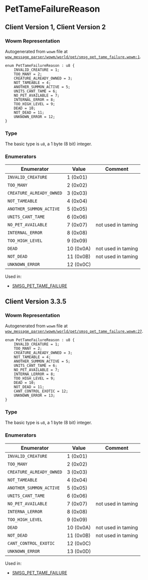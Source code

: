 # PetTameFailureReason

## Client Version 1, Client Version 2

### Wowm Representation

Autogenerated from `wowm` file at [`wow_message_parser/wowm/world/pet/smsg_pet_tame_failure.wowm:1`](https://github.com/gtker/wow_messages/tree/main/wow_message_parser/wowm/world/pet/smsg_pet_tame_failure.wowm#L1).

```rust,ignore
enum PetTameFailureReason : u8 {
    INVALID_CREATURE = 1;
    TOO_MANY = 2;
    CREATURE_ALREADY_OWNED = 3;
    NOT_TAMEABLE = 4;
    ANOTHER_SUMMON_ACTIVE = 5;
    UNITS_CANT_TAME = 6;
    NO_PET_AVAILABLE = 7;
    INTERNAL_ERROR = 8;
    TOO_HIGH_LEVEL = 9;
    DEAD = 10;
    NOT_DEAD = 11;
    UNKNOWN_ERROR = 12;
}
```
### Type
The basic type is `u8`, a 1 byte (8 bit) integer.
### Enumerators
| Enumerator | Value  | Comment |
| --------- | -------- | ------- |
| `INVALID_CREATURE` | 1 (0x01) |  |
| `TOO_MANY` | 2 (0x02) |  |
| `CREATURE_ALREADY_OWNED` | 3 (0x03) |  |
| `NOT_TAMEABLE` | 4 (0x04) |  |
| `ANOTHER_SUMMON_ACTIVE` | 5 (0x05) |  |
| `UNITS_CANT_TAME` | 6 (0x06) |  |
| `NO_PET_AVAILABLE` | 7 (0x07) | not used in taming |
| `INTERNAL_ERROR` | 8 (0x08) |  |
| `TOO_HIGH_LEVEL` | 9 (0x09) |  |
| `DEAD` | 10 (0x0A) | not used in taming |
| `NOT_DEAD` | 11 (0x0B) | not used in taming |
| `UNKNOWN_ERROR` | 12 (0x0C) |  |

Used in:
* [SMSG_PET_TAME_FAILURE](smsg_pet_tame_failure.md)

## Client Version 3.3.5

### Wowm Representation

Autogenerated from `wowm` file at [`wow_message_parser/wowm/world/pet/smsg_pet_tame_failure.wowm:27`](https://github.com/gtker/wow_messages/tree/main/wow_message_parser/wowm/world/pet/smsg_pet_tame_failure.wowm#L27).

```rust,ignore
enum PetTameFailureReason : u8 {
    INVALID_CREATURE = 1;
    TOO_MANY = 2;
    CREATURE_ALREADY_OWNED = 3;
    NOT_TAMEABLE = 4;
    ANOTHER_SUMMON_ACTIVE = 5;
    UNITS_CANT_TAME = 6;
    NO_PET_AVAILABLE = 7;
    INTERNA_LERROR = 8;
    TOO_HIGH_LEVEL = 9;
    DEAD = 10;
    NOT_DEAD = 11;
    CANT_CONTROL_EXOTIC = 12;
    UNKNOWN_ERROR = 13;
}
```
### Type
The basic type is `u8`, a 1 byte (8 bit) integer.
### Enumerators
| Enumerator | Value  | Comment |
| --------- | -------- | ------- |
| `INVALID_CREATURE` | 1 (0x01) |  |
| `TOO_MANY` | 2 (0x02) |  |
| `CREATURE_ALREADY_OWNED` | 3 (0x03) |  |
| `NOT_TAMEABLE` | 4 (0x04) |  |
| `ANOTHER_SUMMON_ACTIVE` | 5 (0x05) |  |
| `UNITS_CANT_TAME` | 6 (0x06) |  |
| `NO_PET_AVAILABLE` | 7 (0x07) | not used in taming |
| `INTERNA_LERROR` | 8 (0x08) |  |
| `TOO_HIGH_LEVEL` | 9 (0x09) |  |
| `DEAD` | 10 (0x0A) | not used in taming |
| `NOT_DEAD` | 11 (0x0B) | not used in taming |
| `CANT_CONTROL_EXOTIC` | 12 (0x0C) |  |
| `UNKNOWN_ERROR` | 13 (0x0D) |  |

Used in:
* [SMSG_PET_TAME_FAILURE](smsg_pet_tame_failure.md)

